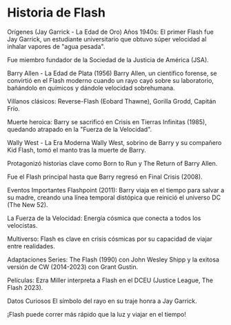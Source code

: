 # Historia de Flash 

Orígenes (Jay Garrick - La Edad de Oro)
Años 1940s: El primer Flash fue Jay Garrick, un estudiante universitario que obtuvo súper velocidad al inhalar vapores de "agua pesada".

Fue miembro fundador de la Sociedad de la Justicia de América (JSA).

Barry Allen - La Edad de Plata (1956)
Barry Allen, un científico forense, se convirtió en el Flash moderno cuando un rayo cayó sobre su laboratorio, bañándolo en químicos y dándole velocidad sobrehumana.

Villanos clásicos: Reverse-Flash (Eobard Thawne), Gorilla Grodd, Capitán Frío.

Muerte heroica: Barry se sacrificó en Crisis en Tierras Infinitas (1985), quedando atrapado en la "Fuerza de la Velocidad".

Wally West - La Era Moderna
Wally West, sobrino de Barry y su compañero Kid Flash, tomó el manto tras la muerte de Barry.

Protagonizó historias clave como Born to Run y The Return of Barry Allen.

Fue el Flash principal hasta que Barry regresó en Final Crisis (2008).

Eventos Importantes
Flashpoint (2011): Barry viaja en el tiempo para salvar a su madre, creando una línea temporal distópica que reinició el universo DC (The New 52).

La Fuerza de la Velocidad: Energía cósmica que conecta a todos los velocistas.

Multiverso: Flash es clave en crisis cósmicas por su capacidad de viajar entre realidades.

Adaptaciones
Series: The Flash (1990) con John Wesley Shipp y la exitosa versión de CW (2014-2023) con Grant Gustin.

Películas: Ezra Miller interpreta a Flash en el DCEU (Justice League, The Flash 2023).

Datos Curiosos
El símbolo del rayo en su traje honra a Jay Garrick.

¡Flash puede correr más rápido que la luz y viajar en el tiempo!

